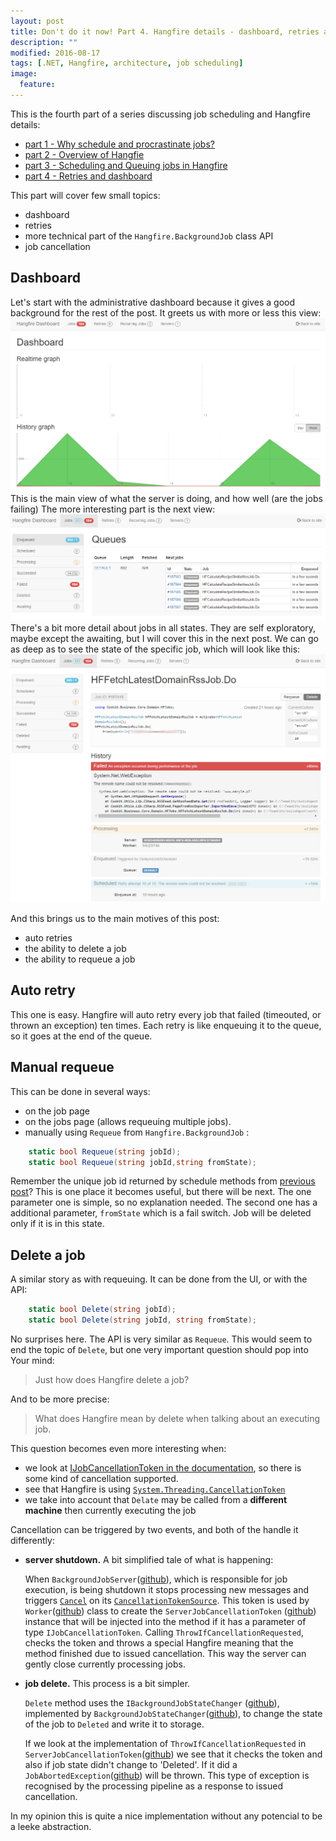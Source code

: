 ```yaml
---
layout: post
title: Don't do it now! Part 4. Hangfire details - dashboard, retries and job cancellation 
description: ""
modified: 2016-08-17
tags: [.NET, Hangfire, architecture, job scheduling]
image:
  feature: 
---
```


This is the fourth part of a series discussing job scheduling and Hangfire details:

- [part 1 - Why schedule and procrastinate jobs?](/Don't-do-it)
- [part 2 - Overview of Hangfie](/Don't-do-it-now!-Part-2.-Background-tasks,-job-queuing-and-scheduling-with-Hangfire/)
- [part 3 - Scheduling and Queuing jobs in Hangfire](/Don't-do-it-now!-Part-3.-Hangfire-details-jobs/)
- [part 4 - Retries and dashboard](/Don't-do-it-now!-Part-3.-Hangfire-details-jobs/)

This part will cover few small topics:

- dashboard
- retries 
- more technical part of the `Hangfire.BackgroundJob` class API
- job cancellation

## Dashboard
Let's start with the administrative dashboard because it gives a good background for the rest of the post.
It greets us with more or less this view:
![dashboard Main](/data/2016-08-22-Don't-do-it-now!-Part-4.Hangfire-details-dashboard,retries-and-job-cancellation/dashboard_main.png)
This is the main view of what the server is doing, and how well (are the jobs failing)
The more interesting part is the next view:
![dashboard Main](/data/2016-08-22-Don't-do-it-now!-Part-4.Hangfire-details-dashboard,retries-and-job-cancellation/dashboard_jobs.png)
There's a bit more detail about jobs in all states. They are self exploratory, maybe except the awaiting, but I will cover this in the next post.
We can go as deep as to see the state of the specific job, which will look like this:
![dashboard Main](/data/2016-08-22-Don't-do-it-now!-Part-4.Hangfire-details-dashboard,retries-and-job-cancellation/dashboard_failedJob.png)

And this brings us to the main motives of this post:

- auto retries
- the ability to delete a job
- the ability to requeue a job

## Auto retry
This one is easy. Hangfire will auto retry every job that failed (timeouted, or thrown an exception) ten times. Each retry is like enqueuing it to the queue, so it goes at the end of the queue.

## Manual requeue
This can be done in several ways:

- on the job page
- on the jobs page (allows requeuing multiple jobs).
- manually using `Requeue` from `Hangfire.BackgroundJob` :

```csharp
    static bool Requeue(string jobId);
    static bool Requeue(string jobId,string fromState);
```
Remember the unique job id returned by schedule methods from [previous post](/Don't-do-it-now!-Part-3.-Hangfire-details-jobs/)? This is one place it becomes useful, but there will be next.
The one parameter one is simple, so no explanation needed. The second one has a additional parameter, `fromState` which is a fail switch. Job will be deleted only if it is in this state.

## Delete a job
A similar story as with requeuing. It can be done from the UI, or with the API:

```csharp
    static bool Delete(string jobId);
    static bool Delete(string jobId, string fromState);
```

No surprises here. The API is very similar as `Requeue`.
This would seem to end the topic of `Delete`, but one very important question should pop into Your mind:
> Just how does Hangfire delete a job? 

And to be more precise: 

> What does Hangfire mean by delete when talking about an executing job.

This question becomes even more interesting when:

- we look at [IJobCancellationToken in the documentation](http://docs.hangfire.io/en/latest/background-methods/using-cancellation-tokens.html), so there is some kind of cancellation supported.
- see that Hangfire is using [`System.Threading.CancellationToken`](https://msdn.microsoft.com/en-us/library/system.threading.cancellationtoken%28v=vs.110%29.aspx?f=255&MSPPError=-2147217396)
- we take into account that `Delate` may be called from a **different machine** then currently executing the job

Cancellation can be triggered by two events, and both of the handle it differently:

- **server shutdown.** A bit simplified tale of what is happening:

	When `BackgroundJobServer`([github](https://github.com/HangfireIO/Hangfire/blob/master/src/Hangfire.Core/Server/BackgroundProcessingServer.cs)), which is responsible for job execution, is being shutdown it stops processing new messages and triggers [`Cancel`](https://msdn.microsoft.com/en-us/library/dd321955(v=vs.110).aspx) on its [`CancellationTokenSource`](https://msdn.microsoft.com/en-us/library/system.threading.cancellationtokensource%28v=vs.110%29.aspx?f=255&MSPPError=-2147217396). This token is used by `Worker`([github](https://github.com/HangfireIO/Hangfire/blob/master/src/Hangfire.Core/Server/Worker.cs)) class to create the `ServerJobCancellationToken` ([github](https://github.com/HangfireIO/Hangfire/blob/master/src/Hangfire.Core/ServerJobCancellationToken.cs)) instance that will be injected into the method if it has a parameter of type `IJobCancellationToken`. Calling `ThrowIfCancellationRequested`, checks the token and throws a special Hangfire meaning that the method finished due to issued cancellation. This way the server can gently close currently processing jobs.

- **job delete.** This process is a bit simpler.
	
	`Delete` method uses the `IBackgroundJobStateChanger` ([github](https://github.com/HangfireIO/Hangfire/blob/master/src/Hangfire.Core/States/IBackgroundJobStateChanger.cs)), implemented by `BackgroundJobStateChanger`([github](https://github.com/HangfireIO/Hangfire/blob/master/src/Hangfire.Core/States/BackgroundJobStateChanger.cs)), to change the state of the job to `Deleted` and write it to storage.
	
	If we look at the implementation of `ThrowIfCancellationRequested` in `ServerJobCancellationToken`([github](https://github.com/HangfireIO/Hangfire/blob/master/src/Hangfire.Core/ServerJobCancellationToken.cs)) we see that it checks the token and also if job state didn't change to 'Deleted'. If it did a `JobAbortedException`([github](https://github.com/HangfireIO/Hangfire/blob/master/src/Hangfire.Core/Server/JobAbortedException.cs)) will be thrown. This type of exception is recognised by the processing pipeline as a response to issued cancellation. 

In my opinion this is quite a nice implementation without any potencial to be a leeke abstraction.